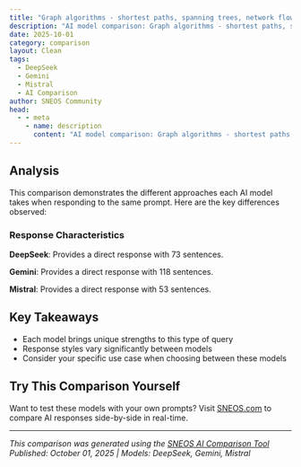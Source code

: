 ```yaml
---
title: "Graph algorithms - shortest paths, spanning trees, network flows"
description: "AI model comparison: Graph algorithms - shortest paths, spanning trees, network flows..."
date: 2025-10-01
category: comparison
layout: Clean
tags:
  - DeepSeek
  - Gemini
  - Mistral
  - AI Comparison
author: SNEOS Community
head:
  - - meta
    - name: description
      content: "AI model comparison: Graph algorithms - shortest paths, spanning trees, network flows..."
---
```


<ChatComparison
  title="Graph algorithms - shortest paths, spanning trees, network flows"
  prompt="Graph algorithms - shortest paths, spanning trees, network flows"
  :responses='{"DeepSeek": "Of course. This is a fantastic and fundamental area of computer science. Let\u0027s break down these core graph algorithm categories: Shortest Paths, Spanning Trees, and Network Flows.\n\nI\u0027ll explain the key problems, the most important algorithms, their intuition, and their common applications.\n\n---\n\n### 1. Shortest Paths\n\nThe problem is simple: find the shortest path from a starting node to a target node (or to all other nodes). \u0022Shortest\u0022 can mean minimum number of edges, minimum distance, minimum time, or minimum cost.\n\n#### Key Algorithms:\n\n**a) Dijkstra\u0027s Algorithm**\n* **Use Case:** Finds shortest paths from a single source node to *all other nodes* in a graph with **non-negative** edge weights.\n* **Intuition:** A greedy algorithm. It maintains a set of nodes whose shortest distance is known. It repeatedly picks the unvisited node with the smallest known distance, updates the distances of its neighbors, and marks it as visited.\n* **Complexity:** O((V \u002B E) log V) with a priority queue (where V is vertices, E is edges).\n* **Analogy:** It\u0027s like a \u0022controlled wavefront\u0022 expanding from the source, always extending the shortest known path first.\n* **Applications:**\n * GPS navigation (finding the fastest route).\n * Network routing protocols (e.g., OSPF).\n * Social networks (finding the degree of separation).\n\n**b) Bellman-Ford Algorithm**\n* **Use Case:** Finds shortest paths from a single source in graphs that **can have negative edge weights**. It can also **detect negative weight cycles**.\n* **Intuition:** Relax all edges repeatedly. It does this |V| - 1 times. If a shorter path can still be found on the |V|-th iteration, a negative cycle exists.\n* **Complexity:** O(V * E), which is slower than Dijkstra.\n* **Applications:**\n * Routing in networks where costs can be negative.\n * Arbitrage detection in currency exchange markets (by transforming the problem and looking for negative cycles).\n\n**c) Floyd-Warshall Algorithm**\n* **Use Case:** Finds the shortest paths **between every pair of nodes**.\n* **Intuition:** A dynamic programming algorithm. It considers each node as a potential intermediate point in the shortest path between two other nodes.\n* **Complexity:** O(V\u00B3), so it\u0027s only practical for graphs that aren\u0027t too large.\n* **Applications:**\n * Precomputing all-pairs shortest paths for fast query response (e.g., \u0022is there a connection between any two users?\u0022).\n * Computing the transitive closure of a graph.\n\n---\n\n### 2. Spanning Trees\n\nA spanning tree of a connected, undirected graph is a subgraph that is a tree and includes all the vertices. A **Minimum Spanning Tree (MST)** is a spanning tree with the minimum possible total edge weight.\n\n#### Key Algorithms:\n\n**a) Kruskal\u0027s Algorithm**\n* **Intuition:** A greedy algorithm. It starts with all vertices and no edges. It then sorts all edges by weight and adds them one by one to the growing forest, **but only if adding the edge does not form a cycle**. Union-Find (Disjoint Set) data structure is used for efficient cycle detection.\n* **Complexity:** O(E log V) due to sorting.\n* **Analogy:** Building a network by always choosing the cheapest possible connection that links two previously unconnected components.\n\n**b) Prim\u0027s Algorithm**\n* **Intuition:** Also a greedy algorithm. It starts from an arbitrary vertex and grows the MST one vertex at a time. At each step, it adds the cheapest edge that connects a vertex in the MST to a vertex outside the MST.\n* **Complexity:** O(E log V) with a priority queue.\n* **Analogy:** Growing a \u0022crystal\u0022 from a seed. You always add the cheapest piece attached to the existing crystal.\n\n**Applications of MST:**\n* Designing network infrastructure (least-cost fiber optic cable layout connecting all cities).\n* Circuit design (minimizing wire length).\n* Cluster analysis in machine learning.\n\n---\n\n### 3. Network Flows\n\nThe problem is modeled as a **flow network**: a directed graph where each edge has a **capacity**. There is a **source** node (S) that produces flow and a **sink** node (T) that consumes it. The goal is to find the **maximum flow** from S to T that does not exceed any edge capacity.\n\n#### Key Algorithm:\n\n**Ford-Fulkerson Method (with Edmonds-Karp implementation)**\n* **Intuition:** The core idea is to **start with a flow of zero and repeatedly find an \u0022augmenting path\u0022** from the source to the sink in the **residual graph** and push as much flow as possible along it. The residual graph is a key concept\u2014it shows the remaining capacity on edges and allows for \u0022undoing\u0022 flow.\n* **Residual Graph:** For an edge with capacity \u0060c\u0060 and flow \u0060f\u0060, you create:\n * A **forward edge** with remaining capacity \u0060c - f\u0060.\n * A **backward edge** with capacity \u0060f\u0060 (representing the ability to reduce flow).\n* **Edmonds-Karp:** An implementation of Ford-Fulkerson that uses BFS to find the augmenting path. This guarantees a polynomial time complexity.\n* **Complexity:** O(V * E\u00B2) for Edmonds-Karp.\n* **Max-Flow Min-Cut Theorem:** The value of the maximum flow is equal to the capacity of the minimum cut (a partition of nodes separating S and T with the smallest total capacity). This is a fundamental duality theorem.\n\n**Applications of Max Flow:**\n* **Bipartite Matching:** Finding the maximum matching in a bipartite graph (e.g., assigning jobs to applicants).\n* **Airline Scheduling:** Maximizing the utilization of airplanes and crews.\n* **Image Segmentation:** Separating an image into foreground and background.\n* **Baseball Elimination:** Determining if a team is mathematically eliminated from winning their division.\n\n---\n\n### Summary Table\n\n| Category | Problem | Key Algorithms | Key Idea | Best For |\n| :--- | :--- | :--- | :--- | :--- |\n| **Shortest Path** | Single-Source | **Dijkstra\u0027s** | Greedy expansion from closest node | Non-negative weights |\n| | Single-Source | **Bellman-Ford** | Relax all edges repeatedly | Graphs with negative weights |\n| | All-Pairs | **Floyd-Warshall** | Dynamic Programming with intermediates | Dense graphs, small V |\n| **Spanning Tree** | Minimum Spanning Tree | **Kruskal\u0027s** | Add cheapest edges, avoid cycles | Sparse graphs |\n| | Minimum Spanning Tree | **Prim\u0027s** | Grow a tree from a single node | Dense graphs |\n| **Network Flow** | Maximum Flow | **Ford-Fulkerson/Edmonds-Karp** | Find augmenting paths in residual graph | Modeling flow/capacity systems |\n\nThese algorithms form the backbone of graph theory applications and are essential knowledge for fields like computer networking, operations research, logistics, and social network analysis.", "Gemini": "Okay, let\u0027s break down the core concepts and applications of graph algorithms related to shortest paths, spanning trees, and network flows. These are fundamental and widely used in computer science and various fields.\n\n**1. Shortest Paths**\n\n* **Goal:** Find the path between two vertices in a graph such that the sum of the weights of its constituent edges is minimized.\n\n* **Types of Shortest Path Problems:**\n\n * **Single-Source Shortest Path (SSSP):** Find the shortest path from a designated *source* vertex to all other vertices in the graph. This is the most common variant.\n * **Single-Destination Shortest Path:** Find the shortest path from all vertices in the graph to a designated *destination* vertex. This is equivalent to the SSSP problem on the graph with the direction of every edge reversed.\n * **All-Pairs Shortest Path (APSP):** Find the shortest path between every pair of vertices in the graph.\n\n* **Algorithms:**\n\n * **Dijkstra\u0027s Algorithm:**\n\n * **Purpose:** Finds the SSSP in a weighted graph with *non-negative* edge weights.\n * **Mechanism:** Uses a greedy approach. It maintains a set of visited vertices and a priority queue (usually a min-heap) of unvisited vertices, prioritized by their current shortest distance estimate from the source. It iteratively selects the vertex with the smallest distance estimate, marks it as visited, and updates the distance estimates of its neighbors.\n * **Complexity:** O(V\u003Csup\u003E2\u003C/sup\u003E) with an adjacency matrix, or O((V \u002B E)log V) with an adjacency list and a binary heap, or O(E \u002B V log V) with a Fibonacci heap (though Fibonacci heaps are often impractical due to constant factor overhead). \u0060V\u0060 is the number of vertices and \u0060E\u0060 is the number of edges.\n * **Limitations:** Doesn\u0027t work with negative edge weights. If negative cycles are present, it can lead to incorrect results (infinite loops).\n\n * **Bellman-Ford Algorithm:**\n\n * **Purpose:** Finds the SSSP in a weighted graph, *including* graphs with negative edge weights. It can also detect the presence of negative cycles.\n * **Mechanism:** Works by iteratively relaxing edges. It repeatedly goes through all edges in the graph and updates the distance estimates of vertices. After V-1 iterations, if any edge can still be relaxed, it means a negative cycle exists.\n * **Complexity:** O(V * E)\n * **Advantages:** Handles negative edge weights and detects negative cycles.\n * **Disadvantages:** Slower than Dijkstra\u0027s for graphs with only non-negative edge weights.\n\n * **Floyd-Warshall Algorithm:**\n\n * **Purpose:** Finds the APSP in a weighted graph. It can handle negative edge weights and detect negative cycles.\n * **Mechanism:** Uses dynamic programming. It iteratively considers each vertex as an intermediate vertex in the shortest path between all pairs of vertices.\n * **Complexity:** O(V\u003Csup\u003E3\u003C/sup\u003E)\n * **Advantages:** Simple to implement. Good for dense graphs where the number of edges is close to V\u003Csup\u003E2\u003C/sup\u003E.\n * **Disadvantages:** Less efficient than using Dijkstra\u0027s algorithm V times for sparse graphs.\n\n * **A* Search (A-Star):**\n\n * **Purpose:** Find the shortest path from a starting node to a goal node. It\u0027s particularly useful when you know (or can estimate) the \u0022distance\u0022 to the goal.\n * **Mechanism:** An informed search algorithm that uses a heuristic function, \u0060h(n)\u0060, to estimate the cost of the cheapest path from node \u0060n\u0060 to the goal. It combines this with the actual cost from the start node to node \u0060n\u0060, denoted by \u0060g(n)\u0060. The algorithm evaluates nodes by combining \u0060g(n)\u0060 and \u0060h(n)\u0060, i.e. f(n) = g(n) \u002B h(n).\n * **Heuristic Function:** The choice of the heuristic function affects the algorithm\u0027s performance. If \u0060h(n)\u0060 is admissible (never overestimates the actual cost to reach the goal), A* is guaranteed to find the optimal solution.\n * **Complexity:** Depends on the heuristic function. In the worst case, it can be exponential. With a good heuristic, it can be significantly faster than Dijkstra\u0027s.\n * **Applications:** Pathfinding in games, robotics, and route planning.\n\n* **Applications of Shortest Path Algorithms:**\n\n * **Navigation:** Finding the shortest route between two locations (GPS, mapping applications).\n * **Network Routing:** Determining the optimal path for data packets to travel across a network.\n * **Transportation Planning:** Optimizing delivery routes and transportation schedules.\n * **Resource Allocation:** Finding the most efficient way to allocate resources in a network.\n * **Social Network Analysis:** Determining the \u0022shortest\u0022 social connection between two people.\n * **Compiler Optimization:** Instruction scheduling.\n\n**2. Spanning Trees**\n\n* **Goal:** Find a subset of the edges of a connected, undirected graph that forms a tree that connects all the vertices.\n\n* **Minimum Spanning Tree (MST):** A spanning tree where the sum of the weights of the edges is minimized.\n\n* **Algorithms:**\n\n * **Kruskal\u0027s Algorithm:**\n\n * **Purpose:** Finds the MST of a weighted, undirected graph.\n * **Mechanism:** A greedy algorithm. It sorts the edges of the graph in ascending order of weight. Then, it iteratively adds edges to the MST, as long as adding the edge does not create a cycle. A disjoint-set data structure (Union-Find) is typically used to efficiently detect cycles.\n * **Complexity:** O(E log E) or O(E log V) (since E can be at most V\u003Csup\u003E2\u003C/sup\u003E, log E is O(log V))\n * **Advantages:** Simple to implement. Often efficient for sparse graphs.\n\n * **Prim\u0027s Algorithm:**\n\n * **Purpose:** Finds the MST of a weighted, undirected graph.\n * **Mechanism:** A greedy algorithm. It starts with an arbitrary vertex and iteratively adds the minimum-weight edge that connects a vertex in the MST to a vertex not yet in the MST. A priority queue (min-heap) is typically used to efficiently find the minimum-weight edge.\n * **Complexity:** O(V\u003Csup\u003E2\u003C/sup\u003E) with an adjacency matrix, or O(E log V) with an adjacency list and a binary heap, or O(E \u002B V log V) with a Fibonacci heap.\n * **Advantages:** Can be more efficient than Kruskal\u0027s for dense graphs.\n\n* **Applications of Spanning Trees:**\n\n * **Network Design:** Connecting all nodes in a network with the minimum possible cost.\n * **Clustering:** Grouping similar data points together.\n * **Image Segmentation:** Dividing an image into different regions.\n * **Computer Vision:** Feature extraction.\n * **Bioinformatics:** Phylogenetic tree construction.\n * **Infrastructure Planning:** Designing efficient road networks, power grids, or communication networks.\n\n**3. Network Flows**\n\n* **Goal:** Determine the maximum amount of \u0022flow\u0022 that can be sent from a source vertex to a sink vertex in a directed graph, subject to capacity constraints on the edges.\n\n* **Key Concepts:**\n\n * **Network:** A directed graph where each edge has a capacity (a non-negative integer or real number) representing the maximum amount of flow that can pass through that edge.\n * **Source (s):** The vertex where the flow originates.\n * **Sink (t):** The vertex where the flow terminates.\n * **Flow:** An assignment of a flow value to each edge, subject to the following constraints:\n * The flow on an edge cannot exceed its capacity.\n * For every vertex (except the source and sink), the total flow entering the vertex must equal the total flow leaving the vertex (flow conservation).\n * **Residual Graph:** A graph that represents the remaining capacity on each edge after a certain amount of flow has been assigned. It contains both forward edges (with remaining capacity) and backward edges (with the amount of flow currently on the original edge).\n * **Augmenting Path:** A path from the source to the sink in the residual graph. Sending flow along an augmenting path increases the overall flow in the network.\n\n* **Algorithms:**\n\n * **Ford-Fulkerson Algorithm:**\n\n * **Purpose:** Finds the maximum flow in a network.\n * **Mechanism:** Repeatedly finds augmenting paths in the residual graph and increases the flow along those paths until no more augmenting paths can be found.\n * **Complexity:** O(E * f), where \u0060f\u0060 is the maximum flow value. This is pseudo-polynomial time. The algorithm can be inefficient if the capacities are large integers.\n * **Issues:** Can be very slow with poorly chosen augmenting paths or irrational capacities.\n\n * **Edmonds-Karp Algorithm:**\n\n * **Purpose:** Finds the maximum flow in a network. It\u0027s a specialization of Ford-Fulkerson.\n * **Mechanism:** Uses a Breadth-First Search (BFS) to find the shortest augmenting path in the residual graph.\n * **Complexity:** O(V * E\u003Csup\u003E2\u003C/sup\u003E).\n * **Advantages:** Guaranteed polynomial time complexity, regardless of the capacities.\n\n * **Dinic\u0027s Algorithm:**\n\n * **Purpose:** Finds the maximum flow in a network.\n * **Mechanism:** A more efficient implementation of the augmenting path method. It uses a layered network (constructed with BFS) to find blocking flows (flows that saturate at least one edge on every path).\n * **Complexity:** O(V\u003Csup\u003E2\u003C/sup\u003EE)\n\n* **Applications of Network Flows:**\n\n * **Transportation Planning:** Optimizing the flow of goods through a transportation network.\n * **Network Routing:** Determining the maximum data throughput in a communication network.\n * **Matching Problems:** Finding the maximum matching in a bipartite graph (e.g., matching students to internships).\n * **Image Segmentation:** Dividing an image into foreground and background regions.\n * **Data Mining:** Finding patterns in data.\n * **Project Scheduling:** Determining the minimum time required to complete a project.\n\n**Important Considerations:**\n\n* **Negative Edge Weights:** Be mindful of negative edge weights, as they can cause issues with Dijkstra\u0027s algorithm. Bellman-Ford or Floyd-Warshall are required for shortest path problems involving negative edges.\n* **Graph Representation:** The choice of graph representation (adjacency matrix vs. adjacency list) can significantly affect the performance of graph algorithms. Adjacency lists are generally preferred for sparse graphs, while adjacency matrices are better for dense graphs.\n* **Data Structures:** Priority queues (heaps) are commonly used in Dijkstra\u0027s and Prim\u0027s algorithms for efficient selection of vertices or edges. Disjoint-set data structures are crucial for Kruskal\u0027s algorithm.\n* **Algorithm Selection:** The best algorithm for a particular problem depends on the specific characteristics of the graph (e.g., density, edge weights, presence of negative cycles).\n\nThis overview should give you a good foundation in shortest paths, spanning trees, and network flows. Remember to study implementations and work through practice problems to solidify your understanding. Good luck!\n", "Mistral": "Graph algorithms are fundamental in computer science and have wide-ranging applications in various fields such as network design, routing, and optimization. Here are some key graph algorithms related to shortest paths, spanning trees, and network flows:\n\n### Shortest Paths\n\n1. **Dijkstra\u0027s Algorithm**:\n - **Description**: Finds the shortest path from a single source vertex to all other vertices in a graph with non-negative weights.\n - **Complexity**: O(V^2) for a simple implementation, O(E \u002B V log V) using a priority queue (e.g., Fibonacci heap).\n - **Use Case**: Routing algorithms, GPS navigation.\n\n2. **Bellman-Ford Algorithm**:\n - **Description**: Finds the shortest path from a single source vertex to all other vertices in a graph, allowing for negative weights but no negative cycles.\n - **Complexity**: O(V * E).\n - **Use Case**: Networks with negative weights, detecting negative cycles.\n\n3. **A* Algorithm**:\n - **Description**: An informed search algorithm that uses heuristics to improve efficiency. It is often used in pathfinding and graph traversal.\n - **Complexity**: Depends on the heuristic used.\n - **Use Case**: Game development, robotics.\n\n4. **Floyd-Warshall Algorithm**:\n - **Description**: Finds the shortest paths between all pairs of vertices in a weighted graph.\n - **Complexity**: O(V^3).\n - **Use Case**: Network analysis, all-pairs shortest paths.\n\n### Spanning Trees\n\n1. **Kruskal\u0027s Algorithm**:\n - **Description**: Finds the minimum spanning tree (MST) of a connected, undirected graph using a greedy approach.\n - **Complexity**: O(E log E) or O(E log V) using a disjoint-set data structure.\n - **Use Case**: Network design, clustering.\n\n2. **Prim\u0027s Algorithm**:\n - **Description**: Finds the MST of a connected, undirected graph starting from an arbitrary vertex.\n - **Complexity**: O(E log V) using a priority queue.\n - **Use Case**: Network design, clustering.\n\n3. **Bor\u016Fvka\u0027s Algorithm**:\n - **Description**: One of the earliest algorithms for finding the MST, it iteratively merges components.\n - **Complexity**: O(E log V).\n - **Use Case**: Historical interest, educational purposes.\n\n### Network Flows\n\n1. **Ford-Fulkerson Algorithm**:\n - **Description**: Computes the maximum flow in a flow network. It uses the concept of augmenting paths.\n - **Complexity**: O(E * f), where f is the maximum flow.\n - **Use Case**: Network flow problems, resource allocation.\n\n2. **Edmonds-Karp Algorithm**:\n - **Description**: An implementation of the Ford-Fulkerson algorithm using BFS to find augmenting paths.\n - **Complexity**: O(V * E^2).\n - **Use Case**: Network flow problems, resource allocation.\n\n3. **Push-Relabel Algorithm**:\n - **Description**: A more efficient algorithm for finding the maximum flow in a flow network.\n - **Complexity**: O(V^2 * E).\n - **Use Case**: Network flow problems, resource allocation.\n\n4. **Capacity Scaling Algorithm**:\n - **Description**: An algorithm that scales the capacity of edges to find the maximum flow.\n - **Complexity**: O(E^2 log U), where U is the maximum capacity.\n - **Use Case**: Network flow problems, resource allocation.\n\n### Applications\n\n- **Shortest Paths**: Used in routing protocols, GPS systems, and logistics.\n- **Spanning Trees**: Used in network design, clustering, and electrical grid planning.\n- **Network Flows**: Used in resource allocation, traffic management, and supply chain optimization.\n\nThese algorithms are essential tools in the field of graph theory and have numerous practical applications across various domains."}' 
  published-date="11:29"
/>

## Analysis

This comparison demonstrates the different approaches each AI model takes when responding to the same prompt. Here are the key differences observed:

### Response Characteristics

**DeepSeek**: Provides a direct response with 73 sentences. 

**Gemini**: Provides a direct response with 118 sentences. 

**Mistral**: Provides a direct response with 53 sentences. 

## Key Takeaways

- Each model brings unique strengths to this type of query
- Response styles vary significantly between models
- Consider your specific use case when choosing between these models

## Try This Comparison Yourself

Want to test these models with your own prompts? Visit [SNEOS.com](https://sneos.com) to compare AI responses side-by-side in real-time.

---

*This comparison was generated using the [SNEOS AI Comparison Tool](https://sneos.com)*
*Published: October 01, 2025 | Models: DeepSeek, Gemini, Mistral*
